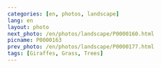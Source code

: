 ```yaml
---
categories: [en, photos, landscape]
lang: en
layout: photo
next_photo: /en/photos/landscape/P0000160.html
picname: P0000163
prev_photo: /en/photos/landscape/P0000177.html
tags: [Giraffes, Grass, Trees]
---
```

